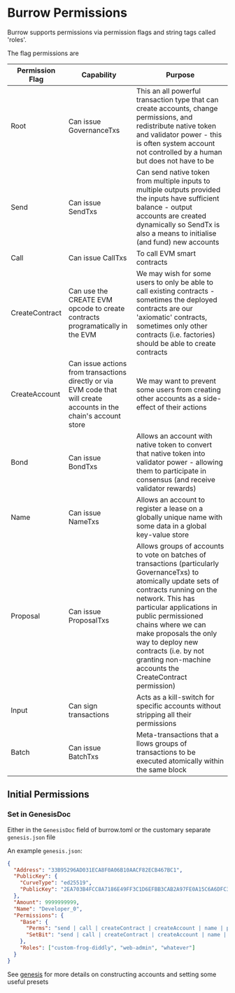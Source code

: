 # Burrow Permissions
Burrow supports permissions via permission flags and string tags called 'roles'.
  

The flag permissions are

| Permission Flag | Capability | Purpose |
|-----------------|------------|---------|
| Root | Can issue GovernanceTxs | This an all powerful transaction type that can create accounts, change permissions, and redistribute native token and validator  power - this is often system account not controlled by a human but does not have to be | 
| Send | Can issue SendTxs | Can send native token from multiple inputs to multiple outputs provided the inputs have sufficient balance - output accounts are created dynamically so SendTx is also a means to initialise (and fund) new accounts |
| Call | Can issue CallTxs | To call EVM smart contracts |
| CreateContract | Can use the CREATE EVM opcode to create contracts programatically in the EVM | We may wish for some users to only be able to call existing contracts - sometimes the deployed contracts are our 'axiomatic' contracts, sometimes only other contracts (i.e. factories) should be able to create contracts |
| CreateAccount | Can issue actions from transactions directly or via EVM code that will create accounts in the chain's account store | We may want to prevent some users from creating other accounts as a side-effect of their actions |
| Bond | Can issue BondTxs | Allows an account with native token to convert that native token into validator power - allowing them to participate in consensus (and receive validator rewards) |
| Name | Can issue NameTxs | Allows an account to register a lease on a globally unique name with some data in a global key-value store |
| Proposal | Can issue ProposalTxs | Allows groups of accounts to vote on batches of transactions (particularly GovernanceTxs) to atomically update sets of contracts running on the network. This has particular applications in public permissioned chains where we can make proposals the only way to deploy new contracts (i.e. by not granting non-machine accounts the CreateContract permission) |
| Input | Can sign transactions | Acts as a kill-switch for specific accounts without stripping all their permissions |
| Batch | Can issue BatchTxs | Meta-transactions that a llows groups of transactions to be executed atomically within the same block |

## Initial Permissions

### Set in GenesisDoc

Either in the `GenesisDoc` field of burrow.toml or the customary separate `genesis.json` file

An example `genesis.json`:
```json
{
  "Address": "33B95296AD031ECA8F0A06B10AACF82ECB467BC1",
  "PublicKey": {
    "CurveType": "ed25519",
    "PublicKey": "2EA703B4FCC8A7186E49FF3C1D6EFBB3CAB2A97FE0A15C6A6DFC33ED87FCAB1E"
  },
  "Amount": 9999999999,
  "Name": "Developer_0",
  "Permissions": {
    "Base": {
      "Perms": "send | call | createContract | createAccount | name | proposal | input | hasRole | removeRole",
      "SetBit": "send | call | createContract | createAccount | name | proposal | input | hasRole | removeRole"
    },
    "Roles": ["custom-frog-diddly", "web-admin", "whatever"]
  }
}
```

See [genesis](genesis.md) for more details on constructing accounts and setting some useful presets
